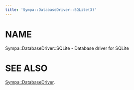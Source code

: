 ```yaml
---
title: 'Sympa::DatabaseDriver::SQLite(3)'
---
```


# NAME

Sympa::DatabaseDriver::SQLite - Database driver for SQLite

# SEE ALSO

[Sympa::DatabaseDriver](./Sympa-DatabaseDriver.3.md).
